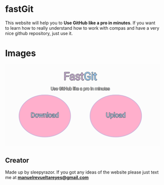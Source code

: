 # fastGit

This website will help you to **Use GitHub like a pro in minutes**. If you want to learn how to really understand how to work with compas and have a very nice github repository, just use it.

# Images
![Real application](fastGit.PNG)
## Creator
Made up by sleepyrazor. If you got any ideas of the website please just text me at **manuelrevueltareyes@gmail.com**